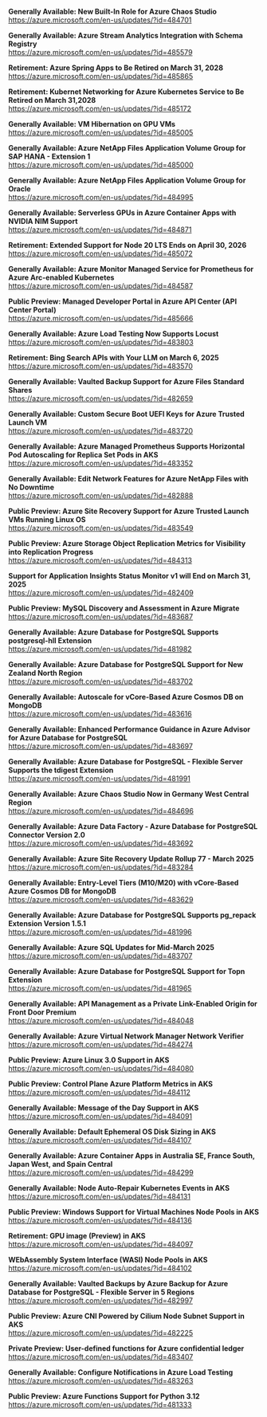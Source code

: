 **Generally Available: New Built-In Role for Azure Chaos Studio**  
https://azure.microsoft.com/en-us/updates/?id=484701

**Generally Available: Azure Stream Analytics Integration with Schema Registry**  
https://azure.microsoft.com/en-us/updates/?id=485579

**Retirement: Azure Spring Apps to Be Retired on March 31, 2028**  
https://azure.microsoft.com/en-us/updates/?id=485865

**Retirement: Kubernet Networking for Azure Kubernetes Service to Be Retired on March 31,2028**  
https://azure.microsoft.com/en-us/updates/?id=485172

**Generally Available: VM Hibernation on GPU VMs**  
https://azure.microsoft.com/en-us/updates/?id=485005

**Generally Available: Azure NetApp Files Application Volume Group for SAP HANA - Extension 1**  
https://azure.microsoft.com/en-us/updates/?id=485000

**Generally Available: Azure NetApp Files Application Volume Group for Oracle**  
https://azure.microsoft.com/en-us/updates/?id=484995

**Generally Available: Serverless GPUs in Azure Container Apps with NVIDIA NIM Support**  
https://azure.microsoft.com/en-us/updates/?id=484871

**Retirement: Extended Support for Node 20 LTS Ends on April 30, 2026**  
https://azure.microsoft.com/en-us/updates/?id=485072

**Generally Available: Azure Monitor Managed Service for Prometheus for Azure Arc-enabled Kubernetes**  
https://azure.microsoft.com/en-us/updates/?id=484587

**Public Preview: Managed Developer Portal in Azure API Center (API Center Portal)**  
https://azure.microsoft.com/en-us/updates/?id=485666

**Generally Available: Azure Load Testing Now Supports Locust**  
https://azure.microsoft.com/en-us/updates/?id=483803

**Retirement: Bing Search APIs with Your LLM on March 6, 2025**  
https://azure.microsoft.com/en-us/updates/?id=483570

**Generally Available: Vaulted Backup Support for Azure Files Standard Shares**  
https://azure.microsoft.com/en-us/updates/?id=482659

**Generally Available: Custom Secure Boot UEFI Keys for Azure Trusted Launch VM**  
https://azure.microsoft.com/en-us/updates/?id=483720

**Generally Available: Azure Managed Prometheus Supports Horizontal Pod Autoscaling for Replica Set Pods in AKS**  
https://azure.microsoft.com/en-us/updates/?id=483352

**Generally Available: Edit Network Features for Azure NetApp Files with No Downtime**  
https://azure.microsoft.com/en-us/updates/?id=482888

**Public Preview: Azure Site Recovery Support for Azure Trusted Launch VMs Running Linux OS**  
https://azure.microsoft.com/en-us/updates/?id=483549

**Public Preview: Azure Storage Object Replication Metrics for Visibility into Replication Progress**  
https://azure.microsoft.com/en-us/updates/?id=484313

**Support for Application Insights Status Monitor v1 will End on March 31, 2025**  
https://azure.microsoft.com/en-us/updates/?id=482409

**Public Preview: MySQL Discovery and Assessment in Azure Migrate**  
https://azure.microsoft.com/en-us/updates/?id=483687

**Generally Available: Azure Database for PostgreSQL Supports postgresql-hll Extension**  
https://azure.microsoft.com/en-us/updates/?id=481982

**Generally Available: Azure Database for PostgreSQL Support for New Zealand North Region**  
https://azure.microsoft.com/en-us/updates/?id=483702

**Generally Available: Autoscale for vCore-Based Azure Cosmos DB on MongoDB**  
https://azure.microsoft.com/en-us/updates/?id=483616

**Generally Available: Enhanced Performance Guidance in Azure Advisor for Azure Database for PostgreSQL**  
https://azure.microsoft.com/en-us/updates/?id=483697

**Generally Available: Azure Database for PostgreSQL - Flexible Server Supports the tdigest Extension**  
https://azure.microsoft.com/en-us/updates/?id=481991

**Generally Available: Azure Chaos Studio Now in Germany West Central Region**  
https://azure.microsoft.com/en-us/updates/?id=484696

**Generally Available: Azure Data Factory - Azure Database for PostgreSQL Connector Version 2.0**  
https://azure.microsoft.com/en-us/updates/?id=483692

**Generally Available: Azure Site Recovery Update Rollup 77 - March 2025**  
https://azure.microsoft.com/en-us/updates/?id=483284

**Generally Available: Entry-Level Tiers (M10/M20) with vCore-Based Azure Cosmos DB for MongoDB**  
https://azure.microsoft.com/en-us/updates/?id=483629

**Generally Available: Azure Database for PostgreSQL Supports pg_repack Extension Version 1.5.1**  
https://azure.microsoft.com/en-us/updates/?id=481996

**Generally Available: Azure SQL Updates for Mid-March 2025**  
https://azure.microsoft.com/en-us/updates/?id=483707

**Generally Available: Azure Database for PostgreSQL Support for Topn Extension**  
https://azure.microsoft.com/en-us/updates/?id=481965

**Generally Available: API Management as a Private Link-Enabled Origin for Front Door Premium**  
https://azure.microsoft.com/en-us/updates/?id=484048

**Generally Available: Azure Virtual Network Manager Network Verifier**  
https://azure.microsoft.com/en-us/updates/?id=484274

**Public Preview: Azure Linux 3.0 Support in AKS**  
https://azure.microsoft.com/en-us/updates/?id=484080

**Public Preview: Control Plane Azure Platform Metrics in AKS**  
https://azure.microsoft.com/en-us/updates/?id=484112

**Generally Available: Message of the Day Support in AKS**  
https://azure.microsoft.com/en-us/updates/?id=484091

**Generally Available: Default Ephemeral OS Disk Sizing in AKS**  
https://azure.microsoft.com/en-us/updates/?id=484107

**Generally Available: Azure Container Apps in Australia SE, France South, Japan West, and Spain Central**  
https://azure.microsoft.com/en-us/updates/?id=484299

**Generally Available: Node Auto-Repair Kubernetes Events in AKS**  
https://azure.microsoft.com/en-us/updates/?id=484131

**Public Preview: Windows Support for Virtual Machines Node Pools in AKS**  
https://azure.microsoft.com/en-us/updates/?id=484136

**Retirement: GPU image (Preview) in AKS**  
https://azure.microsoft.com/en-us/updates/?id=484097

**WEbAssembly System Interface (WASI) Node Pools in AKS**  
https://azure.microsoft.com/en-us/updates/?id=484102

**Generally Available: Vaulted Backups by Azure Backup for Azure Database for PostgreSQL - Flexible Server in 5 Regions**  
https://azure.microsoft.com/en-us/updates/?id=482997

**Public Preview: Azure CNI Powered by Cilium Node Subnet Support in AKS**  
https://azure.microsoft.com/en-us/updates/?id=482225

**Private Preview: User-defined functions for Azure confidential ledger**  
https://azure.microsoft.com/en-us/updates/?id=483407

**Generally Available: Configure Notifications in Azure Load Testing**  
https://azure.microsoft.com/en-us/updates/?id=483263

**Public Preview: Azure Functions Support for Python 3.12**  
https://azure.microsoft.com/en-us/updates/?id=481333